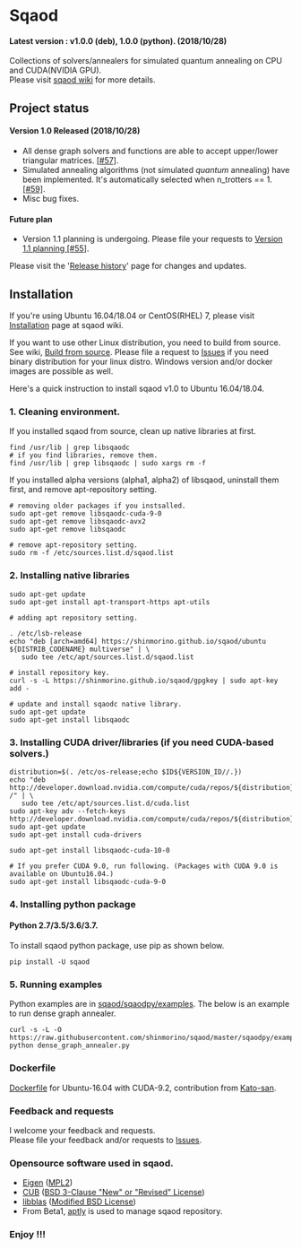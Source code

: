 # Sqaod
#### Latest version : v1.0.0 (deb), 1.0.0 (python). (2018/10/28)

Collections of solvers/annealers for simulated quantum annealing on CPU and CUDA(NVIDIA GPU).<BR>
Please visit [sqaod wiki](https://github.com/shinmorino/sqaod/wiki) for more details.

## Project status

#### Version 1.0 Released (2018/10/28)
- All dense graph solvers and functions are able to accept upper/lower triangular matrices. [[#57]](https://github.com/shinmorino/sqaod/issues/57).
- Simulated annealing algorithms (not simulated *quantum* annealing) have been implemented.  It's automatically selected when n_trotters == 1.  [[#59]](https://github.com/shinmorino/sqaod/issues/59).
- Misc bug fixes.

#### Future plan
- Version 1.1 planning is undergoing.  Please file your requests to [Version 1.1 planning [#55]]( https://github.com/shinmorino/sqaod/issues/55).

Please visit the '[Release history](https://github.com/shinmorino/sqaod/wiki/Release-history)' page for changes and updates.

## Installation  

If you're using Ubuntu 16.04/18.04 or CentOS(RHEL) 7, please visit [Installation](https://github.com/shinmorino/sqaod/wiki/Installation) page at sqaod wiki.

If you want to use other Linux distribution, you need to build from source. See wiki, [Build from source](https://github.com/shinmorino/sqaod/wiki/Build-from-source).
Please file a request to [Issues](https://github.com/shinmorino/sqaod/issues) if you need binary distribution for your linux distro.  Windows version and/or docker images are possible as well.


Here's a quick instruction to install sqaod v1.0 to Ubuntu 16.04/18.04.


### 1. Cleaning environment.

If you installed sqaod from source, clean up native libraries at first.
~~~
find /usr/lib | grep libsqaodc
# if you find libraries, remove them.
find /usr/lib | grep libsqaodc | sudo xargs rm -f
~~~

If you installed alpha versions (alpha1, alpha2) of libsqaod, uninstall them first, and remove apt-repository setting.
~~~
# removing older packages if you instsalled.
sudo apt-get remove libsqaodc-cuda-9-0
sudo apt-get remove libsqaodc-avx2
sudo apt-get remove libsqaodc

# remove apt-repository setting.
sudo rm -f /etc/sources.list.d/sqaod.list
~~~


### 2. Installing native libraries

~~~
sudo apt-get update
sudo apt-get install apt-transport-https apt-utils

# adding apt repository setting.
 
. /etc/lsb-release
echo "deb [arch=amd64] https://shinmorino.github.io/sqaod/ubuntu ${DISTRIB_CODENAME} multiverse" | \
   sudo tee /etc/apt/sources.list.d/sqaod.list

# install repository key.
curl -s -L https://shinmorino.github.io/sqaod/gpgkey | sudo apt-key add -

# update and install sqaodc native library.
sudo apt-get update
sudo apt-get install libsqaodc
~~~

### 3. Installing CUDA driver/libraries (if you need CUDA-based solvers.)

~~~
distribution=$(. /etc/os-release;echo $ID${VERSION_ID//.})
echo "deb http://developer.download.nvidia.com/compute/cuda/repos/${distribution}/x86_64 /" | \
   sudo tee /etc/apt/sources.list.d/cuda.list
sudo apt-key adv --fetch-keys http://developer.download.nvidia.com/compute/cuda/repos/${distribution}/x86_64/7fa2af80.pub
sudo apt-get update
sudo apt-get install cuda-drivers

sudo apt-get install libsqaodc-cuda-10-0

# If you prefer CUDA 9.0, run following. (Packages with CUDA 9.0 is available on Ubuntu16.04.)
sudo apt-get install libsqaodc-cuda-9-0

~~~

### 4. Installing python package

#### Python 2.7/3.5/3.6/3.7.
To install sqaod python package, use pip as shown below.
~~~
pip install -U sqaod
~~~

### 5. Running examples

Python examples are in [sqaod/sqaodpy/examples](https://github.com/shinmorino/sqaod/tree/master/sqaodpy/example).  The below is an example to run dense graph annealer.

~~~
curl -s -L -O https://raw.githubusercontent.com/shinmorino/sqaod/master/sqaodpy/example/dense_graph_annealer.py
python dense_graph_annealer.py
~~~

### Dockerfile
[Dockerfile](https://github.com/shinmorino/sqaod/tree/gh-pages/docker/kato) for Ubuntu-16.04 with CUDA-9.2, contribution from [Kato-san](https://github.com/gyu-don).


### Feedback and requests
I welcome your feedback and requests.<BR>
Please file your feedback and/or requests to [Issues](https://github.com/shinmorino/sqaod/issues).<BR>


### Opensource software used in sqaod.

- [Eigen](http://eigen.tuxfamily.org/index.php?title=Main_Page) ([MPL2](https://www.mozilla.org/en-US/MPL/2.0/))
- [CUB](http://nvlabs.github.io/cub/) ([BSD 3-Clause "New" or "Revised" License](https://github.com/NVlabs/cub/blob/1.8.0/LICENSE.TXT))
- [libblas](https://packages.ubuntu.com/xenial/libblas3) ([Modified BSD License](http://www.netlib.org/lapack/LICENSE.txt))
- From Beta1, [aptly](https://www.aptly.info/) is used to manage sqaod repository.


### Enjoy !!!
